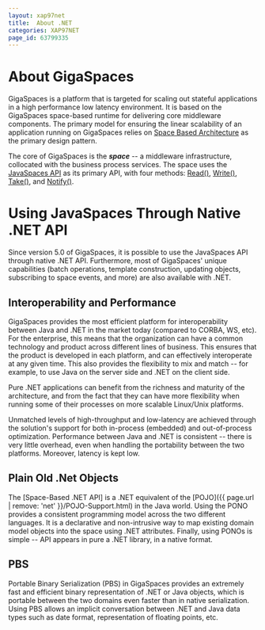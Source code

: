```yaml
---
layout: xap97net
title:  About .NET
categories: XAP97NET
page_id: 63799335
---
```


# About GigaSpaces

GigaSpaces is a platform that is targeted for scaling out stateful applications in a high performance low latency environment. It is based on the GigaSpaces space-based runtime for delivering core middleware components. The primary model for ensuring the linear scalability of an application running on GigaSpaces relies on [Space Based Architecture](/product_overview/Concepts.html#Concepts-SpaceBasedArchitecture) as the primary design pattern.

The core of GigaSpaces is the _**space**_ -- a middleware infrastructure, collocated with the business process services. The space uses the [JavaSpaces API](/product_overview/Concepts.html#Concepts-TupleSpace) as its primary API, with four methods: [Read()](/product_overview/Concepts.html#Concepts-SpaceBasicConcepts), [Write()](/product_overview/Concepts.html#Concepts-SpaceBasicConcepts), [Take()](/product_overview/Concepts.html#Concepts-SpaceBasicConcepts), and [Notify()](/product_overview/Concepts.html#Concepts-SpaceBasicConcepts).

# Using JavaSpaces Through Native .NET API

Since version 5.0 of GigaSpaces, it is possible to use the JavaSpaces API through native .NET API. Furthermore, most of GigaSpaces' unique capabilities (batch operations, template construction, updating objects, subscribing to space events, and more) are also available with .NET.

## Interoperability and Performance

GigaSpaces provides the most efficient platform for interoperability between Java and .NET in the market today (compared to CORBA, WS, etc). For the enterprise, this means that the organization can have a common technology and product across different lines of business. This ensures that the product is developed in each platform, and can effectively interoperate at any given time. This also provides the flexibility to mix and match -- for example, to use Java on the server side and .NET on the client side.

Pure .NET applications can benefit from the richness and maturity of the architecture, and from the fact that they can have more flexibility when running some of their processes on more scalable Linux/Unix platforms.

Unmatched levels of high-throughput and low-latency are achieved through the solution's support for both in-process (embedded) and out-of-process optimization. Performance between Java and .NET is consistent -- there is very little overhead, even when handling the portability between the two platforms. Moreover, latency is kept low.

## Plain Old .Net Objects

The [Space-Based .NET API] is a .NET equivalent of the [POJO]({{ page.url | remove: 'net' }}/POJO-Support.html) in the Java world. Using the PONO provides a consistent programming model across the two different languages. It is a declarative and non-intrusive way to map existing domain model objects into the space using .NET attributes. Finally, using PONOs is simple -- API appears in pure a .NET library, in a native format.

## PBS

Portable Binary Serialization (PBS) in GigaSpaces provides an extremely fast and efficient binary representation of .NET or Java objects, which is portable between the two domains even faster than in native serialization. Using PBS allows an implicit conversation between .NET and Java data types such as date format, representation of floating points, etc.
